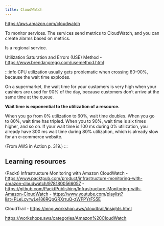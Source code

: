 ```yaml
---
title: CloudWatch
---
```


https://aws.amazon.com/cloudwatch

To monitor services. The services send metrics to CloudWatch, and you can create alarms based on metrics.

Is a regional service.

Utilization Saturation and Errors (USE) Method - https://www.brendangregg.com/usemethod.html

:::info
CPU utilization usually gets problematic when crossing 80–90%, because the wait time explodes.

On a supermarket, the wait time for your customers is very high when your cashiers are used for 90% of the day, because customers don’t arrive at the same time at the queue.

**Wait time is exponential to the utilization of a resource.**

When you go from 0% utilization to 60%, wait time doubles. When you go to 80%, wait time has tripled. When you to 90%, wait time is six times higher, and so on. If your wait time is 100 ms during 0% utilization, you already have 300 ms wait time during 80% utilization, which is already slow for an e-commerce website.

(From AWS in Action p. 319.)
:::

## Learning resources

(Packt) Infrastructure Monitoring with Amazon CloudWatch - https://www.packtpub.com/product/infrastructure-monitoring-with-amazon-cloudwatch/9781800566057 - https://github.com/PacktPublishing/Infrastructure-Monitoring-with-Amazon-CloudWatch - https://www.youtube.com/playlist?list=PLeLcvrwLe186RQpGRXrruQ-zWFPYrFS5E

CloudTrail - https://mng.workshop.aws/cloudtrail/insights.html

https://workshops.aws/categories/Amazon%20CloudWatch

